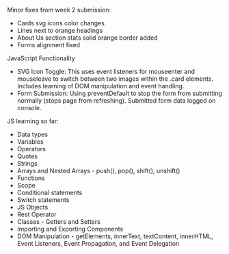 Minor fixes from week 2 submission:
- Cards svg icons color changes
- Lines next to orange headings
- About Us section stats solid orange border added
- Forms alignment fixed


JavaScript Functionality
- SVG Icon Toggle: This uses event listeners for mouseenter and mouseleave to switch between two images within the .card elements. Includes learning of DOM manipulation and event handling.
- Form Submission: Using preventDefault to stop the form from submitting normally (stops page from refreshing). Submitted form data logged on console.


JS learning so far:
- Data types
- Variables
- Operators
- Quotes
- Strings
- Arrays and Nested Arrays - push(), pop(), shift(), unshift()
- Functions
- Scope
- Conditional statements
- Switch statements
- JS Objects
- Rest Operator
- Classes - Getters and Setters
- Importing and Exporting Components
- DOM Manipulation - getElements, innerText, textContent, innerHTML, Event Listeners, Event Propagation, and Event Delegation
